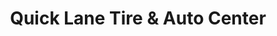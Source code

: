 ---
title: "Quick Lane Tire & Auto Center"
url: /mankato/quick-lane-tire-and-auto-center/
shop: car repair
---